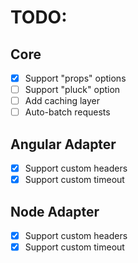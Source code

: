 TODO:
=====

Core
----
- [x] Support "props" options
- [ ] Support "pluck" option
- [ ] Add caching layer
- [ ] Auto-batch requests

Angular Adapter
---------------

- [x] Support custom headers
- [x] Support custom timeout

Node Adapter
------------

- [x] Support custom headers
- [x] Support custom timeout

